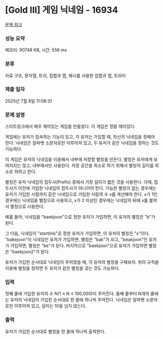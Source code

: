 # [Gold III] 게임 닉네임 - 16934 

[문제 링크](https://www.acmicpc.net/problem/16934) 

### 성능 요약

메모리: 90748 KB, 시간: 556 ms

### 분류

자료 구조, 문자열, 트리, 집합과 맵, 해시를 사용한 집합과 맵, 트라이

### 제출 일자

2025년 7월 8일 11:08:31

### 문제 설명

<p>스타트링크에서 매우 재미있는 게임을 만들었다. 이 게임은 정말 재미있다.</p>

<p>게임에는 유저가 접속하는 기능이 있고, 각 유저는 가입할 때, 자신의 닉네임을 정해야 한다. 닉네임은 알파벳 소문자로만 이루어져 있고, 두 유저가 같은 닉네임을 정하는 것도 가능하다.</p>

<p>이 게임은 유저의 닉네임을 이용해서 내부에 저장할 별칭을 만든다. 별칭은 유저에게 보여지지는 않고, 내부에서만 사용된다. 저장 공간을 최소로 하기 위해서 별칭의 길이를 최소로 하려고 한다.</p>

<p>별칭은 유저 닉네임의 접두사(Prefix) 중에서 가장 길이가 짧은 것을 사용한다. 이때, 접두사가 이전에 가입한 닉네임의 접두사가 아니어야 한다. 가능한 별칭이 없는 경우에는 유저가 가입한 시점까지 같은 닉네임으로 가입한 사람의 수 x를 계산해야 한다. x가 1인 경우에는 닉네임을 별칭으로 사용하고, x가 2 이상인 경우에는 닉네임의 뒤에 x를 붙여서 별칭으로 사용한다.</p>

<p>예를 들어, 닉네임을 "baekjoon"으로 정한 유저가 가입하면, 이 유저의 별칭은 "b"가 된다. </p>

<p>그 다음, 닉네임이 "startlink"로 정한 유저가 가입하면, 이 유저의 별칭은 "s"이다. "bakejoon"이 닉네임인 유저가 가입하면, 별칭은 "bak"가 되고, "beakjoon"인 유저가 가입하면, 별칭은 "be"가 된다. 마지막으로 "baekjoon"으로 유저가 가입하면 별칭은 "baekjoon2"가 된다.</p>

<p>유저가 가입한 순서대로 닉네임이 주어졌을 때, 각 유저의 별칭을 구해보자. 위의 규칙을 이용해 별칭을 정하면 두 유저가 같은 별칭을 갖는 것도 가능하다.</p>

### 입력 

 <p>첫째 줄에 가입한 유저의 수 N(1 ≤ N ≤ 100,000)이 주어진다. 둘째 줄부터 N개의 줄에는 유저의 닉네임이 가입한 순서대로 한 줄에 하나씩 주어진다. 닉네임은 알파벳 소문자로만 이루어져 있고, 길이는 10을 넘지 않는다.</p>

### 출력 

 <p>유저가 가입한 순서대로 별칭을 한 줄에 하나씩 출력한다.</p>

